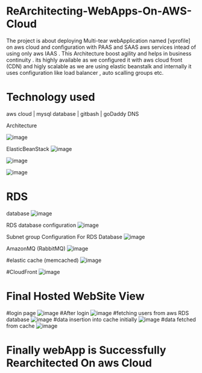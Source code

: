 # ReArchitecting-WebApps-On-AWS-Cloud

The project is about deploying Multi-tear webApplication named [vprofile] on aws cloud and configuration with PAAS and SAAS aws services intead of using only aws IAAS . This Architecture boost agility and helps in business continuity . its highly available as we configured it with aws cloud front (CDN) and higly scalable as we are using elastic beanstalk and internally it uses configuration like load balancer , auto scalling groups etc.

# Technology used 
aws cloud | 
mysql database | 
gitbash | 
goDaddy DNS


Architecture

![image](https://user-images.githubusercontent.com/76225409/192162527-1b90891b-a861-4674-a4e5-5fe3313417c2.png)



ElasticBeanStack
![image](https://user-images.githubusercontent.com/76225409/192157090-8e310c13-3d97-444a-b941-46788fcbeae9.png)

![image](https://user-images.githubusercontent.com/76225409/192157118-df8a7436-c2d1-443e-8e6f-cada3b42af33.png)

![image](https://user-images.githubusercontent.com/76225409/192157190-2a767904-20d2-4acf-98a4-28b4bcd8f86a.png)

# RDS
database
![image](https://user-images.githubusercontent.com/76225409/192157245-7f20d82c-b948-48e9-9f2e-5b05efa8ffb6.png)

RDS database configuration
![image](https://user-images.githubusercontent.com/76225409/192157277-19cb18e6-9c37-40cc-9f88-272b0c8643cb.png)

Subnet group Configuration  For RDS Database
![image](https://user-images.githubusercontent.com/76225409/192157317-4ec4598c-9cdf-4aef-ac5b-a6d465554a1e.png)

AmazonMQ (RabbitMQ)
![image](https://user-images.githubusercontent.com/76225409/192157348-4bf0ee2e-db91-43d1-9df4-aad9e2b1779e.png)

#elastic cache (memcached)
![image](https://user-images.githubusercontent.com/76225409/192157411-3aee6424-14e8-4a31-927e-b57addb2a995.png)

#CloudFront
![image](https://user-images.githubusercontent.com/76225409/192157753-e80c14e8-0087-4eac-88e6-b492c43101c6.png)

# Final Hosted WebSite View

#login page
![image](https://user-images.githubusercontent.com/76225409/192158052-fea9e3c3-63eb-419a-884e-d47a830c8578.png)
#After login
![image](https://user-images.githubusercontent.com/76225409/192158089-1f6bd7da-78e5-44e0-ae64-1afd80c9f9b2.png)
#fetching users from aws RDS database 
![image](https://user-images.githubusercontent.com/76225409/192158131-f2dd6055-1181-403b-b522-19a4b6e95899.png)
#data insertion into cache initially
![image](https://user-images.githubusercontent.com/76225409/192158165-24453230-b868-42c2-a85f-a6f31bf5860a.png)
#data fetched from cache
![image](https://user-images.githubusercontent.com/76225409/192158187-b976232b-a69d-410b-954c-d5785c160d22.png)


# Finally webApp is Successfully Rearchitected On aws Cloud

